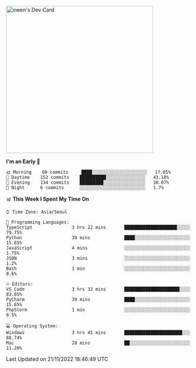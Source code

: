 <a href="https://app.daily.dev/owen_9066"><img src="https://api.daily.dev/devcards/51e5c69f10114f2abe0ae390c27b0828.png?r=hyb" width="400" alt="owen's Dev Card"/></a>

 
 <!--START_SECTION:waka-->
**I'm an Early 🐤** 

```text
🌞 Morning    60 commits     ████░░░░░░░░░░░░░░░░░░░░░   17.05% 
🌆 Daytime    152 commits    ██████████░░░░░░░░░░░░░░░   43.18% 
🌃 Evening    134 commits    █████████░░░░░░░░░░░░░░░░   38.07% 
🌙 Night      6 commits      ░░░░░░░░░░░░░░░░░░░░░░░░░   1.7%

```


📊 **This Week I Spent My Time On** 

```text
⌚︎ Time Zone: Asia/Seoul

💬 Programming Languages: 
TypeScript               3 hrs 22 mins       ████████████████████░░░░░   79.75% 
Python                   39 mins             ████░░░░░░░░░░░░░░░░░░░░░   15.65% 
JavaScript               4 mins              ░░░░░░░░░░░░░░░░░░░░░░░░░   1.75% 
JSON                     3 mins              ░░░░░░░░░░░░░░░░░░░░░░░░░   1.2% 
Bash                     1 min               ░░░░░░░░░░░░░░░░░░░░░░░░░   0.6%

🔥 Editors: 
VS Code                  3 hrs 32 mins       █████████████████████░░░░   83.85% 
PyCharm                  39 mins             ████░░░░░░░░░░░░░░░░░░░░░   15.65% 
PhpStorm                 1 min               ░░░░░░░░░░░░░░░░░░░░░░░░░   0.5%

💻 Operating System: 
Windows                  3 hrs 45 mins       ██████████████████████░░░   88.74% 
Mac                      28 mins             ██░░░░░░░░░░░░░░░░░░░░░░░   11.26%

```


 Last Updated on 21/11/2022 18:46:49 UTC
<!--END_SECTION:waka-->
